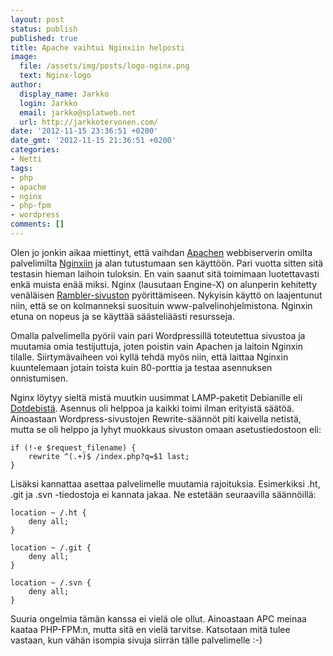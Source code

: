 ```yaml
---
layout: post
status: publish
published: true
title: Apache vaihtui Nginxiin helposti
image:
  file: /assets/img/posts/logo-nginx.png
  text: Nginx-logo
author:
  display_name: Jarkko
  login: Jarkko
  email: jarkko@splatweb.net
  url: http://jarkkotervonen.com/
date: '2012-11-15 23:36:51 +0200'
date_gmt: '2012-11-15 21:36:51 +0200'
categories:
- Netti
tags:
- php
- apache
- nginx
- php-fpm
- wordpress
comments: []
---
```

Olen jo jonkin aikaa miettinyt, että vaihdan [Apachen](http://www.apache.org/) webbiserverin omilta palvelimilta [Nginxiin](http://nginx.org/) ja alan tutustumaan sen käyttöön. Pari vuotta sitten sitä testasin hieman laihoin tuloksin. En vain saanut sitä toimimaan luotettavasti enkä muista enää miksi. Nginx (lausutaan Engine-X) on alunperin kehitetty venäläisen [Rambler-sivuston](http://www.rambler.ru/) pyörittämiseen. Nykyisin käyttö on laajentunut niin, että se on kolmanneksi suosituin www-palvelinohjelmistona. Nginxin etuna on nopeus ja se käyttää säästeliäästi resursseja.

Omalla palvelimella pyörii vain pari Wordpressillä toteutettua sivustoa ja muutamia omia testijuttuja, joten poistin vain Apachen ja laitoin Nginxin tilalle. Siirtymävaiheen voi kyllä tehdä myös niin, että laittaa Nginxin kuuntelemaan jotain toista kuin 80-porttia ja testaa asennuksen onnistumisen.

Nginx löytyy sieltä mistä muutkin uusimmat LAMP-paketit Debianille eli [Dotdebistä](http://www.dotdeb.org/). Asennus oli helppoa ja kaikki toimi ilman erityistä säätöä. Ainoastaan Wordpress-sivustojen Rewrite-säännöt piti kaivella netistä, mutta se oli helppo ja lyhyt muokkaus sivuston omaan asetustiedostoon eli:

```
if (!-e $request_filename) {
	rewrite ^(.+)$ /index.php?q=$1 last;
}
```

Lisäksi kannattaa asettaa palvelimelle muutamia rajoituksia. Esimerkiksi .ht, .git ja .svn -tiedostoja ei kannata jakaa. Ne estetään seuraavilla säännöillä:

```
location ~ /.ht {
	deny all;
}

location ~ /.git {
	deny all;
}

location ~ /.svn {
	deny all;
}
```

Suuria ongelmia tämän kanssa ei vielä ole ollut. Ainoastaan APC meinaa kaataa PHP-FPM:n, mutta sitä en vielä tarvitse. Katsotaan mitä tulee vastaan, kun vähän isompia sivuja siirrän tälle palvelimelle :-)
